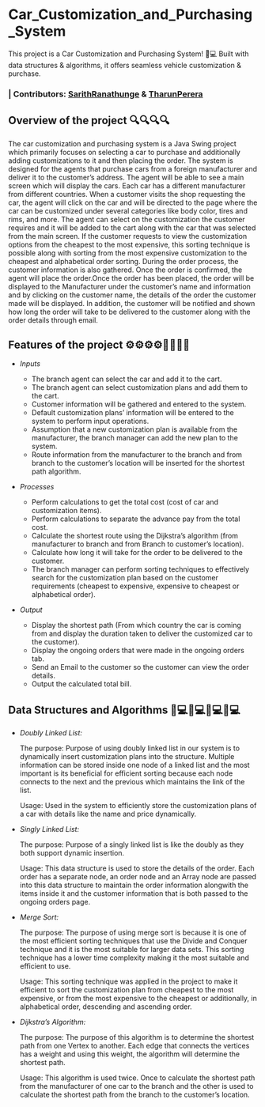 # Car_Customization_and_Purchasing_System
This project is a Car Customization and Purchasing System! 🚗💻 Built with data structures &amp; algorithms, it offers seamless vehicle customization &amp; purchase.

### | Contributors: [SarithRanathunge](https://github.com/SarithRanathunge) & [TharunPerera](https://github.com/TharunPerera)

## Overview of the project 🔍🔍🔍🔍
The car customization and purchasing system is a Java Swing project which primarily focuses on selecting a car to purchase and additionally adding customizations to it and then placing the order. 
The system is designed for the agents that purchase cars from a foreign manufacturer and deliver it to the customer’s address. The agent will be able to see a main screen which will display the cars. Each car has a different manufacturer from different countries. When a customer visits the shop requesting the car, the agent will click on the car and will be directed to the page where the car can be customized under several categories like body color, tires and rims, and more. The agent can select on the customization the customer requires and it will be added to the cart along with the car that was selected from the main screen. If the customer requests to view the customization options from the cheapest to the most expensive, this sorting technique is possible along with sorting from the most expensive customization to the cheapest and alphabetical order sorting. During the order process, the customer information is also gathered. Once the order is confirmed, the agent will place the order.Once the order has been placed, the order will be displayed to the Manufacturer under the customer’s name and information and by clicking on the customer name, the details of the order the customer made will be displayed. In addition, the customer will be notified and shown how long the order will take to be delivered to the customer along with the order details through email.


## Features of the project ⚙⚙⚙⚙🧩🧩🧩🧩
- *Inputs*
    - The branch agent can select the car and add it to the cart. 
    - The branch agent can select customization plans and add them to the cart. 
    - Customer information will be gathered and entered to the system. 
    - Default customization plans’ information will be entered to the system to perform input operations. 
    - Assumption that a new customization plan is available from the manufacturer, the branch manager can add the new plan to the system. 
    - Route information from the manufacturer to the branch and from branch to the customer’s location will be inserted for the shortest path algorithm. 

- *Processes*
    - Perform calculations to get the total cost (cost of car and customization items). 
    - Perform calculations to separate the advance pay from the total cost. 
    - Calculate the shortest route using the Dijkstra’s algorithm (from manufacturer to branch and from Branch to customer’s location). 
    - Calculate how long it will take for the order to be delivered to the customer. 
    - The branch manager can perform sorting techniques to effectively search for the customization plan based on the customer requirements (cheapest to expensive, expensive to cheapest or alphabetical order). 

- *Output*
    - Display the shortest path (From which country the car is coming from and display the duration taken to deliver the customized car to the customer). 
    - Display the ongoing orders that were made in the ongoing orders tab. 
    - Send an Email to the customer so the customer can view the order details. 
    - Output the calculated total bill.


## Data Structures and Algorithms 🧩💻🧩💻🧩💻🧩💻
- *Doubly Linked List:*
   
   The purpose: Purpose of using doubly linked list in our system is to dynamically insert customization plans into the structure. Multiple information can be stored inside one node of a linked list and the most important is its beneficial for efficient sorting because each node connects to the next and the previous which maintains the link of the list.
   
   Usage: Used in the system to efficiently store the customization plans of a car with details like the name and price dynamically. 

- *Singly Linked List:*
  
   The purpose: Purpose of a singly linked list is like the doubly as they both support dynamic insertion.
  
   Usage: This data structure is used to store the details of the order. Each order has a separate node, an order node and an Array node are passed into this data structure to maintain the order information alongwith the items inside it and the customer information that is both passed to the ongoing orders page. 

- *Merge Sort:*
  
    The purpose: The purpose of using merge sort is because it is one of the most efficient sorting techniques that use the Divide and Conquer technique and it is the most suitable for larger data sets. This sorting technique has a lower time complexity making it the most suitable and efficient to use.
   
     Usage: This sorting technique was applied in the project to make it efficient to sort the customization plan from cheapest to the most expensive, or from the most expensive to the cheapest or additionally, in alphabetical order, descending and ascending order. 

- *Dijkstra’s Algorithm:*
  
    The purpose: The purpose of this algorithm is to determine the shortest path from one Vertex to another. Each edge that connects the vertices has a weight and using this weight, the algorithm will determine the shortest path.
  
    Usage: This algorithm is used twice. Once to calculate the shortest path from the manufacturer of one car to the branch and the other is used to calculate the shortest path from the branch to the customer’s location.



